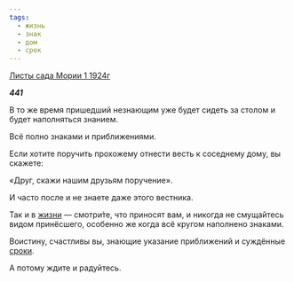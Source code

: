 ```yaml
---
tags:
  - жизнь
  - знак
  - дом
  - срок
---
```

[Листы сада Мории 1 1924г](https://127.0.0.1:4002/agni/1924)

___441___

В то же время пришедший незнающим уже будет сидеть за столом и будет наполняться знанием.   

Всё полно знаками и приближениями.   

Если хотите поручить прохожему отнести весть к соседнему дому, вы скажете:   

«Друг, скажи нашим друзьям поручение».   

И часто после и не знаете даже этого вестника.   

Так и в [жизни](../../../tags/#жизнь) — смотри́те, что приносят вам, и никогда не смущайтесь видом принёсшего, особенно же когда всё кругом наполнено знаками.   

Воистину, счастливы вы, знающие указание приближений и суждённые [сроки](../../../tags/#срок).   

А потому ждите и радуйтесь.   

